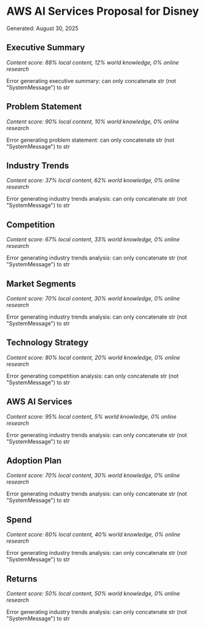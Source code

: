 # AWS AI Services Proposal for Disney

Generated: August 30, 2025


## Executive Summary


*Content score: 88% local content, 12% world knowledge, 0% online research*


Error generating executive summary: can only concatenate str (not "SystemMessage") to str


## Problem Statement


*Content score: 90% local content, 10% world knowledge, 0% online research*


Error generating problem statement: can only concatenate str (not "SystemMessage") to str


## Industry Trends


*Content score: 37% local content, 62% world knowledge, 0% online research*


Error generating industry trends analysis: can only concatenate str (not "SystemMessage") to str


## Competition


*Content score: 67% local content, 33% world knowledge, 0% online research*


Error generating industry trends analysis: can only concatenate str (not "SystemMessage") to str


## Market Segments


*Content score: 70% local content, 30% world knowledge, 0% online research*


Error generating industry trends analysis: can only concatenate str (not "SystemMessage") to str


## Technology Strategy


*Content score: 80% local content, 20% world knowledge, 0% online research*


Error generating competition analysis: can only concatenate str (not "SystemMessage") to str


## AWS AI Services


*Content score: 95% local content, 5% world knowledge, 0% online research*


Error generating industry trends analysis: can only concatenate str (not "SystemMessage") to str


## Adoption Plan


*Content score: 70% local content, 30% world knowledge, 0% online research*


Error generating industry trends analysis: can only concatenate str (not "SystemMessage") to str


## Spend


*Content score: 60% local content, 40% world knowledge, 0% online research*


Error generating industry trends analysis: can only concatenate str (not "SystemMessage") to str


## Returns


*Content score: 50% local content, 50% world knowledge, 0% online research*


Error generating industry trends analysis: can only concatenate str (not "SystemMessage") to str

